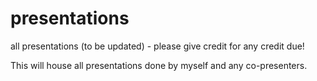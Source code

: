 # presentations
all presentations (to be updated) - please give credit for any credit due!

This will house all presentations done by myself and any co-presenters.

